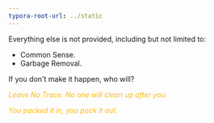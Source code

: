 ```yaml
---
typora-root-url: ../static
---
```


Everything else is not provided,  including but not limited to:

- Common Sense.
- Garbage Removal.


If you don't make it happen, who will?



*<span style="color:#fdb913;">Leave No Trace.  No one will clean up after you.*</span>



<span style="color:#fdb913;">*You packed it in, you pack it out.*</span>

